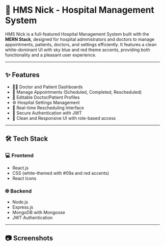 # 🏥 HMS Nick - Hospital Management System

HMS Nick is a full-featured Hospital Management System built with the **MERN Stack**, designed for hospital administrators and doctors to manage appointments, patients, doctors, and settings efficiently. It features a clean white-dominant UI with sky blue and red theme accents, providing both functionality and a pleasant user experience.

---

## ✨ Features

- 👨‍⚕️ Doctor and Patient Dashboards
- 📅 Manage Appointments (Scheduled, Completed, Rescheduled)
- 🧾 Editable Doctor/Patient Profiles
- ⚙️ Hospital Settings Management
- 🔄 Real-time Rescheduling Interface
- 🔐 Secure Authentication with JWT
- 🎨 Clean and Responsive UI with role-based access

---

## 🛠 Tech Stack

### 💻 Frontend
- React.js
- CSS (white-themed with #09a and red accents)
- React Icons

### 🌐 Backend
- Node.js
- Express.js
- MongoDB with Mongoose
- JWT Authentication

---

## 📷 Screenshots



